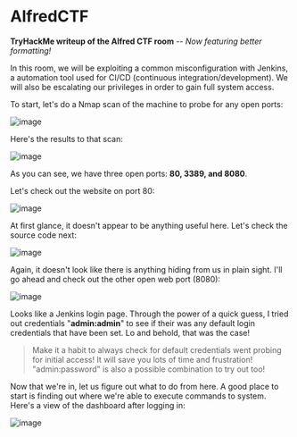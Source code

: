 # AlfredCTF
**TryHackMe writeup of the Alfred CTF room** -- _Now featuring better formatting!_

In this room, we will be exploiting a common misconfiguration with Jenkins, a automation tool used for CI/CD (continuous integration/development). We will also be escalating our privileges in order to gain full system access.

To start, let's do a Nmap scan of the machine to probe for any open ports:

![image](https://user-images.githubusercontent.com/53369798/111731050-0d2d6100-8849-11eb-88fd-6f5bb9a2012c.png)

Here's the results to that scan:

![image](https://user-images.githubusercontent.com/53369798/111731172-45cd3a80-8849-11eb-835d-0f8e98974e9d.png)

As you can see, we have three open ports: **80, 3389, and 8080**.

Let's check out the website on port 80:

![image](https://user-images.githubusercontent.com/53369798/111731633-41ede800-884a-11eb-89a0-df254f94291c.png)

At first glance, it doesn't appear to be anything useful here. Let's check the source code next:

![image](https://user-images.githubusercontent.com/53369798/111731731-7366b380-884a-11eb-9ca6-e1071dd7077e.png)

Again, it doesn't look like there is anything hiding from us in plain sight. I'll go ahead and check out the other open web port (8080):

![image](https://user-images.githubusercontent.com/53369798/111732777-b45fc780-884c-11eb-95ac-c4a25dbbdd3f.png)

Looks like a Jenkins login page. Through the power of a quick guess, I tried out credentials "**admin:admin**" to see if their was any default login credentials that have been set. Lo and behold, that was the case!
>Make it a habit to always check for default credentials went probing for initial access! It will save you lots of time and frustration! "admin:password" is also a possible combination to try out too!

Now that we're in, let us figure out what to do from here. A good place to start is finding out where we're able to execute commands to system. Here's a view of the dashboard after logging in:

![image](https://user-images.githubusercontent.com/53369798/111735795-00156f80-8853-11eb-840b-5fb38a7a827b.png)

